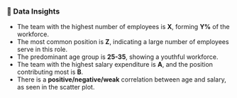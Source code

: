 ### 📌 Data Insights

- The team with the highest number of employees is **X**, forming **Y%** of the workforce.
- The most common position is **Z**, indicating a large number of employees serve in this role.
- The predominant age group is **25-35**, showing a youthful workforce.
- The team with the highest salary expenditure is **A**, and the position contributing most is **B**.
- There is a **positive/negative/weak** correlation between age and salary, as seen in the scatter plot.
